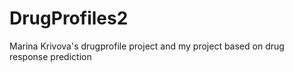 # DrugProfiles2
Marina Krivova's drugprofile project 
and my project based on drug response prediction
